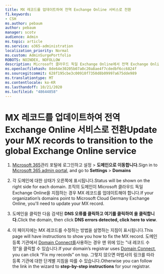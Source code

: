 ```yaml
---
title: MX 레코드를 업데이트하여 전역 Exchange Online 서비스로 전환
f1.keywords:
- CSH
ms.author: pebaum
author: pebaum
manager: scotv
audience: Admin
ms.topic: article
ms.service: o365-administration
localization_priority: Normal
ms.custom: AdminSurgePortfolio
ROBOTS: NOINDEX, NOFOLLOW
description: Microsoft 클라우드 독일 Exchange Online에서 전역 Exchange Online 서비스로 전환하는 방법에 대해 자세히 알아보기
ms.openlocfilehash: 8de64e30205b07a0c20a8ae4f7cdedbf6cc6824f
ms.sourcegitcommit: 628f195cbe3c00910f7350d8b09997a675dde989
ms.translationtype: MT
ms.contentlocale: ko-KR
ms.lasthandoff: 10/21/2020
ms.locfileid: "48644858"
---
```

# <a name="update-your-mx-records-to-transition-to-the-global-exchange-online-service"></a><span data-ttu-id="31262-103">MX 레코드를 업데이트하여 전역 Exchange Online 서비스로 전환</span><span class="sxs-lookup"><span data-stu-id="31262-103">Update your MX records to transition to the global Exchange Online service</span></span>

1. <span data-ttu-id="31262-104">[Microsoft 365](https://admin.microsoft.com)관리 포털에 로그인하고 설정   >  **도메인으로 이동합니다.**</span><span class="sxs-lookup"><span data-stu-id="31262-104">Sign in to [Microsoft 365 admin portal](https://admin.microsoft.com), and go to **Settings** > **Domains**</span></span>

2. <span data-ttu-id="31262-105">각 도메인에 대한 상태가 오른쪽에 표시됩니다.</span><span class="sxs-lookup"><span data-stu-id="31262-105">Status will be shown on the right side for each domain.</span></span> <span data-ttu-id="31262-106">조직의 도메인이 Microsoft 클라우드 독일 Exchange Online을 지점하는 경우 MX 레코드를 업데이트해야 합니다.</span><span class="sxs-lookup"><span data-stu-id="31262-106">If your organization’s domains point to Microsoft Cloud Germany Exchange Online, you'll need to update your MX record.</span></span>

3. <span data-ttu-id="31262-107">도메인을 클릭한 다음 검색된 **DNS 오류를 클릭하고 여기를 클릭하여 을 클릭합니다.**</span><span class="sxs-lookup"><span data-stu-id="31262-107">Click the domain, then click **DNS errors detected, click here to view**.</span></span>

4. <span data-ttu-id="31262-108">이 페이지에는 MX 레코드를 수정하는 방법을 설명하는 지침이 표시됩니다.</span><span class="sxs-lookup"><span data-stu-id="31262-108">This page will have instructions to show you how to fix the MX record.</span></span> <span data-ttu-id="31262-109">도메인 등록 기관에서 [Domain Connect를](../setup/add-domain.md#registrars-with-domain-connect)사용하는 경우 맨 위에 있는 "내 레코드 수정"을 클릭할 수 있습니다.</span><span class="sxs-lookup"><span data-stu-id="31262-109">If your domain’s registrar uses [Domain Connect](../setup/add-domain.md#registrars-with-domain-connect), you can click “Fix my records” on top.</span></span> <span data-ttu-id="31262-110">그렇지 않으면 마법사의 링크를 따라  등록 기관에 대한 단계별 지침을 따를 수 있습니다.</span><span class="sxs-lookup"><span data-stu-id="31262-110">Otherwise you can follow the link in the wizard to **step-by-step instructions** for your registrar.</span></span>